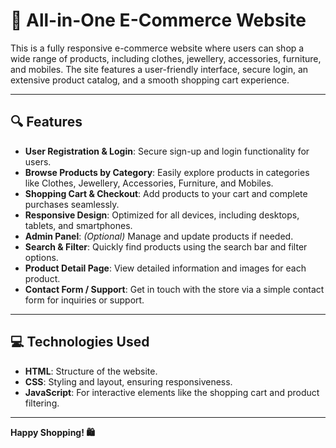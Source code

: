 # 🛒 All-in-One E-Commerce Website

This is a fully responsive e-commerce website where users can shop a wide range of products, including clothes, jewellery, accessories, furniture, and mobiles. The site features a user-friendly interface, secure login, an extensive product catalog, and a smooth shopping cart experience.

---

## 🔍 Features

- **User Registration & Login**: Secure sign-up and login functionality for users.
- **Browse Products by Category**: Easily explore products in categories like Clothes, Jewellery, Accessories, Furniture, and Mobiles.
- **Shopping Cart & Checkout**: Add products to your cart and complete purchases seamlessly.
- **Responsive Design**: Optimized for all devices, including desktops, tablets, and smartphones.
- **Admin Panel**: *(Optional)* Manage and update products if needed.
- **Search & Filter**: Quickly find products using the search bar and filter options.
- **Product Detail Page**: View detailed information and images for each product.
- **Contact Form / Support**: Get in touch with the store via a simple contact form for inquiries or support.

---

## 💻 Technologies Used

- **HTML**: Structure of the website.
- **CSS**: Styling and layout, ensuring responsiveness.
- **JavaScript**: For interactive elements like the shopping cart and product filtering.

---

**Happy Shopping! 🛍️**
